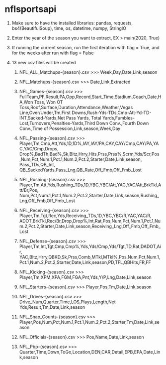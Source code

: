 # nflsportsapi


1. Make sure to have the installed libraries:
pandas, requests, bs4(BeautifulSoup), time, os, datetime, numpy, StringIO
2. Enter the year of the season you want to extract, EX  > main(2020, True)
3. If running the current season, run the first iteration with flag = True, and for the weeks after run with flag = False

4. 13 new csv files will be created
   1. NFL_ALL_Matchups-{season}.csv >>>
      Week,Day,Date,Link,season
      
   2. NFL_Matchups-{season}.csv >>>
      Date,Link,Extracted
      
   3. NFL_Games-{season}.csv >>>
      FullTeam,PF,Result,PA,Opp,Record,Start_Time,Stadium,Coach,Date,HA,Won Toss, Won OT Toss,Roof,Surface,Duration,Attendance,Weather,Vegas Line,Over/Under,Tm,First Downs,Rush-Yds-TDs,Cmp-Att-Yd-TD-INT,Sacked-Yards,Net Pass Yards, Total Yards,Fumbles- 
      Lost,Turnovers,Penalties-Yards,Third Down Conv.,Fourth Down Conv.,Time of Possession,Link,season,Week,Day
      
   4. NFL_Passing-{season}.csv >>>
      Player,Tm,Cmp,Att,Yds,1D,1D%,IAY,IAY/PA,CAY,CAY/Cmp,CAY/PA,YAC,YAC/Cmp,Drops, Drop%,BadTh,Bad%,Sk,Bltz,Hrry,Hits,Prss,Prss%,Scrm,Yds/Scr,Pos ,Num,Pct,Num.1,Pct.1,Num.2,Pct.2,Starter,Date,Link,season, Pass_TDs,QB_Int, 
      QB_SackedYards,Pass_Lng,QB_Rate,Off_Fmb,Off_Fmb_Lost
      
   5. NFL_Rushing-{season}.csv >>>
      Player,Tm,Att,Yds,Rushing_TDs,1D,YBC,YBC/Att,YAC,YAC/Att,BrkTkl,Att/Br,Pos, Num,Pct,Num.1,Pct.1,Num.2,Pct.2,Starter,Date,Link,season,Rushing_Lng,Off_Fmb,Off_Fmb_Lost
      
   6. NFL_Receiving-{season}.csv >>>
      Player,Tm,Tgt,Rec,Yds,Receiving_TDs,1D,YBC,YBC/R,YAC,YAC/R, ADOT,BrkTkl,Rec/Br,Drop,Drop%,Int,Rat,Pos,Num,Pct,Num.1,Pct.1,Num.2,Pct.2,Starter,Date,Link,season,Receiving_Lng,Off_Fmb,Off_Fmb_Lost
       
   7. NFL_Defense-{season}.csv >>>
      Player,Tm,Int,Tgt,Cmp,Cmp%,Yds,Yds/Cmp,Yds/Tgt,TD,Rat,DADOT,Air, YAC,Bltz,Hrry,QBKD,Sk,Prss,Comb,MTkl,MTkl%,Pos,Num,Pct,Num.1,Pct.1,Num.2,Pct.2,Starter,Date,Link,season,PD,TFL,QBHits,FR,FF
       
   8. NFL_Kicking-{season}.csv >>>
      Player,Tm,XPM,XPA,FGM,FGA,Pnt,Yds,Y/P,Lng,Date,Link,season
       
   9. NFL_Starters-{season}.csv >>>
      Player,Pos,Tm,Date,Link,season
       
   10. NFL_Drives-{season}.csv >>>
       Drive_Num,Quarter,Time,LOS,Plays,Length,Net Yds,Result,Tm,Date,Link,season
       
   11. NFL_Snap_Counts-{season}.csv >>>
       Player,Pos,Num,Pct,Num.1,Pct.1,Num.2,Pct.2,Starter,Tm,Date,Link,season
       
   12. NFL_Officials-{season}.csv >>>
       Pos,Name,Date,Link,season
       
   13. NFL_Pbp-{season}.csv >>>
       Quarter,Time,Down,ToGo,Location,DEN,CAR,Detail,EPB,EPA,Date,Link,season











